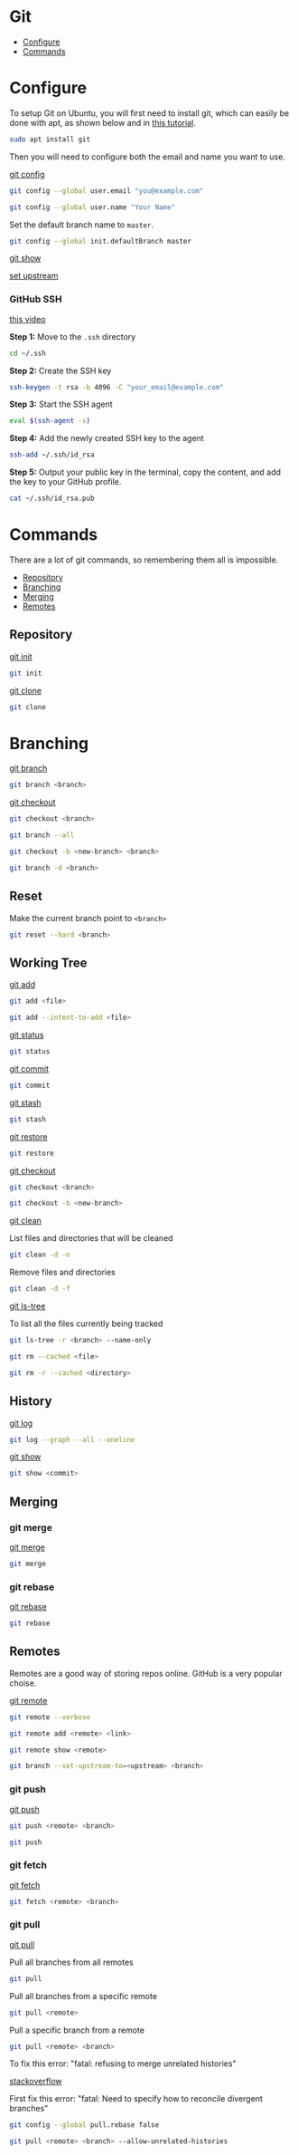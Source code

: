 # Git

- [Configure](#configure)
- [Commands](#commands)

# Configure

To setup Git on Ubuntu, you will first need to install git, which can easily be done with apt, as shown below and in [this tutorial](https://www.youtube.com/watch?v=_kAV059yZ_s&list=PLAyUwmL7et7O8NsNz_7Tn8K8SKgbc0BP6&index=28). 

```bash
sudo apt install git
```

Then you will need to configure both the email and name you want to use.

[git config](https://git-scm.com/docs/git-config)

```bash
git config --global user.email "you@example.com"
```

```bash
git config --global user.name "Your Name"
```

Set the default branch name to `master`.

```bash
git config --global init.defaultBranch master
```

[git show](https://stackoverflow.com/questions/424071/how-do-i-list-all-the-files-in-a-commit)

[set upstream](https://stackoverflow.com/questions/520650/make-an-existing-git-branch-track-a-remote-branch)

### GitHub SSH

[this video](https://www.youtube.com/watch?v=EoLrCX1VVog&list=PLAyUwmL7et7O8NsNz_7Tn8K8SKgbc0BP6&index=3&t=109s)

**Step 1:** Move to the `.ssh` directory

```bash
cd ~/.ssh
```

**Step 2:** Create the SSH key

```bash
ssh-keygen -t rsa -b 4096 -C "your_email@example.com"
```

**Step 3:** Start the SSH agent

```bash
eval $(ssh-agent -s)
```

**Step 4:** Add the newly created SSH key to the agent

```bash
ssh-add ~/.ssh/id_rsa
```

**Step 5:** Output your public key in the terminal, copy the content, and add the key to your GitHub profile.

```bash
cat ~/.ssh/id_rsa.pub
```

# Commands

There are a lot of git commands, so remembering them all is impossible.

- [Repository](#repository)
- [Branching](#branching)
- [Merging](#merging)
- [Remotes](#remotes)

## Repository

[git init](https://git-scm.com/docs/git-init)

```bash
git init
```

[git clone](https://git-scm.com/docs/git-clone)

```bash
git clone
```

# Branching

[git branch](https://git-scm.com/docs/git-branch)

```bash
git branch <branch>
```

[git checkout](https://git-scm.com/docs/git-checkout)

```bash
git checkout <branch>
```

```bash
git branch --all
```

```bash
git checkout -b <new-branch> <branch>
```

```bash
git branch -d <branch>
```

## Reset

Make the current branch point to `<branch>`
```bash
git reset --hard <branch>
```

## Working Tree

[git add](https://git-scm.com/docs/git-add)

```bash
git add <file>
```

```bash
git add --intent-to-add <file>
```

[git status](https://git-scm.com/docs/git-status)

```bash
git status
```

[git commit](https://git-scm.com/docs/git-commit)

```bash
git commit
```

[git stash](https://git-scm.com/docs/git-stash)

```bash
git stash
```

[git restore](https://git-scm.com/docs/git-restore)

```bash
git restore
```

[git checkout](https://git-scm.com/docs/git-checkout)

```bash
git checkout <branch>
```

```bash
git checkout -b <new-branch>
```

[git clean](https://git-scm.com/docs/git-clean)

List files and directories that will be cleaned

```bash
git clean -d -n
```

Remove files and directories

```bash
git clean -d -f
```

[git ls-tree](https://git-scm.com/docs/git-ls-tree)

To list all the files currently being tracked
```bash
git ls-tree -r <branch> --name-only
```

```bash
git rm --cached <file>
```

```bash
git rm -r --cached <directory>
```
## History

[git log](https://git-scm.com/docs/git-log)

```bash
git log --graph --all --oneline
```

[git show](https://git-scm.com/docs/git-show)

```bash
git show <commit>
```

## Merging

### git merge

[git merge](https://git-scm.com/docs/git-merge)

```bash
git merge
```

### git rebase

[git rebase](https://git-scm.com/docs/git-rebase)

```bash
git rebase
```

## Remotes

Remotes are a good way of storing repos online. GitHub is a very popular choise.

[git remote](https://git-scm.com/docs/git-remote)

```bash
git remote --verbose
```

```bash
git remote add <remote> <link>
```

```bash
git remote show <remote>
```

```bash
git branch --set-upstream-to=<upstream> <branch>
```

### git push

[git push](https://git-scm.com/docs/git-push)

```bash
git push <remote> <branch>
```

```bash
git push 
```

### git fetch

[git fetch](https://git-scm.com/docs/git-fetch)

```bash
git fetch <remote> <branch>
```

### git pull

[git pull](https://git-scm.com/docs/git-pull)

Pull all branches from all remotes
```bash
git pull 
```

Pull all branches from a specific remote
```bash
git pull <remote>
```

Pull a specific branch from a remote
```bash
git pull <remote> <branch>
```

To fix this error: "fatal: refusing to merge unrelated histories"

[stackoverflow](https://stackoverflow.com/questions/37937984/git-refusing-to-merge-unrelated-histories-on-rebase)

First fix this error: "fatal: Need to specify how to reconcile divergent branches"
```bash
git config --global pull.rebase false
```
```bash
git pull <remote> <branch> --allow-unrelated-histories
```
